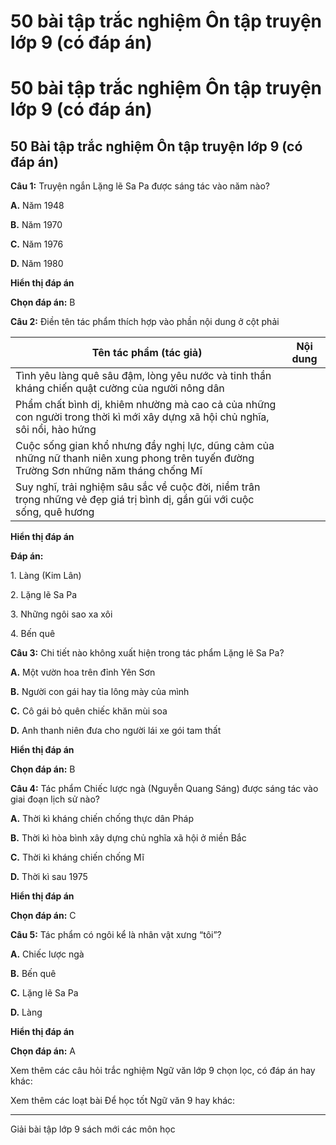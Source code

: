 # 50 bài tập trắc nghiệm Ôn tập truyện lớp 9 (có đáp án)

# 50 bài tập trắc nghiệm Ôn tập truyện lớp 9 (có đáp án)

## 50 Bài tập trắc nghiệm Ôn tập truyện lớp 9 (có đáp án)

**Câu 1:** Truyện ngắn Lặng lẽ Sa Pa được sáng tác vào năm nào?

**A.** Năm 1948

**B.** Năm 1970

**C.** Năm 1976

**D.** Năm 1980

**Hiển thị đáp án**

**Chọn đáp án:** B

**Câu 2:** Điền tên tác phẩm thích hợp vào phần nội dung ở cột phải

Tên tác phẩm (tác giả) | Nội dung  
---|---  
| Tình yêu làng quê sâu đậm, lòng yêu nước và tinh thần kháng chiến quật cường của người nông dân  
| Phẩm chất bình dị, khiêm nhường mà cao cả của những con người trong thời kì mới xây dựng xã hội chủ nghĩa, sôi nổi, hào hứng  
| Cuộc sống gian khổ nhưng đầy nghị lực, dũng cảm của những nữ thanh niên xung phong trên tuyến đường Trường Sơn những năm tháng chống Mĩ  
| Suy nghĩ, trải nghiệm sâu sắc về cuộc đời, niềm trân trọng những vẻ đẹp giá trị bình dị, gần gũi với cuộc sống, quê hương  
**Hiển thị đáp án**

**Đáp án:**

1\. Làng (Kim Lân)

2\. Lặng lẽ Sa Pa

3\. Những ngôi sao xa xôi

4\. Bến quê

**Câu 3:** Chi tiết nào không xuất hiện trong tác phẩm Lặng lẽ Sa Pa?

**A.** Một vườn hoa trên đỉnh Yên Sơn

**B.** Người con gái hay tỉa lông mày của mình

**C.** Cô gái bỏ quên chiếc khăn mùi soa

**D.** Anh thanh niên đưa cho người lái xe gói tam thất

**Hiển thị đáp án**

**Chọn đáp án:** B

**Câu 4:** Tác phẩm Chiếc lược ngà (Nguyễn Quang Sáng) được sáng tác vào giai đoạn lịch sử nào?

**A.** Thời kì kháng chiến chống thực dân Pháp

**B.** Thời kì hòa bình xây dựng chủ nghĩa xã hội ở miền Bắc

**C.** Thời kì kháng chiến chống Mĩ

**D.** Thời kì sau 1975

**Hiển thị đáp án**

**Chọn đáp án:** C

**Câu 5:** Tác phẩm có ngôi kể là nhân vật xưng “tôi”?

**A.** Chiếc lược ngà

**B.** Bến quê

**C.** Lặng lẽ Sa Pa

**D.** Làng

**Hiển thị đáp án**

**Chọn đáp án:** A

Xem thêm các câu hỏi trắc nghiệm Ngữ văn lớp 9 chọn lọc, có đáp án hay khác:

Xem thêm các loạt bài Để học tốt Ngữ văn 9 hay khác:

* * *

Giải bài tập lớp 9 sách mới các môn học
